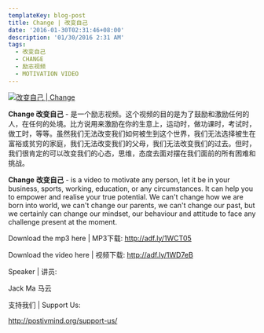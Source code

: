 ```yaml
---
templateKey: blog-post
title: Change | 改变自己
date: '2016-01-30T02:31:46+08:00'
description: '01/30/2016 2:31 AM'
tags:
  - 改变自己
  - CHANGE
  - 励志视频
  - MOTIVATION VIDEO
---
```

[![改变自己 | Change](http://img.youtube.com/vi/uqAfIkfsEEU/0.jpg)](http://www.youtube.com/watch?v=uqAfIkfsEEU "改变自己 | Change")

**Change 改变自己** - 是一个励志视频。这个视频的目的是为了鼓励和激励任何的人，在任何的处境。比方说用来激励在你的生意上，运动时，做功课时，考试时，做工时，等等。虽然我们无法改变我们如何被生到这个世界，我们无法选择被生在富裕或贫穷的家庭，我们无法改变我们的父母，我们无法改变我们的过去。但时，我们很肯定的可以改变我们的心态，思维，态度去面对摆在我们面前的所有困难和挑战。

**Change** **改变自己** - is a video to motivate any person, let it be in your business, sports, working, education, or any circumstances. It can help you to empower and realise your true potential. We can't change how we are born into world, we can't change our parents, we can't change our past, but we certainly can change our mindset, our behaviour and attitude to face any challenge present at the moment.

Download the mp3 here | MP3下载: http://adf.ly/1WCT05 

Download the video here | 视频下载: http://adf.ly/1WD7eB

Speaker | 讲员: 

Jack Ma 马云

支持我们 | Support Us:

http://postivmind.org/support-us/
